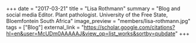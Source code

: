 +++
date = "2017-03-21"
title = "Lisa Rothmann"
summary = "Blog and social media Editor. Plant pathologist.  University of the Free State, Bloemfontein South Africa"
image_preview = "members/lisa-rothmann.jpg"
tags = ["Blog"]
external_link = "https://scholar.google.com/citations?hl=en&user=McUDm0AAAAAJ&view_op=list_works&sortby=pubdate"
+++
